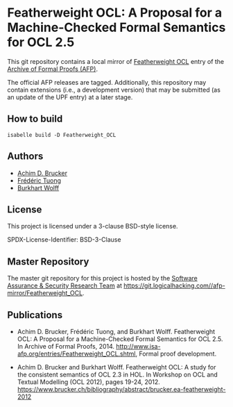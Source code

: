 # Featherweight OCL: A Proposal for a Machine-Checked Formal Semantics for OCL 2.5

This git repository contains a local mirror of
[Featherweight OCL](https://www.isa-afp.org/entries/Featherweight_OCL.shtml)
entry of the
[Archive of Formal Proofs (AFP)](https://www.isa-afp.org).

The official AFP releases are tagged. Additionally, this repository
may contain extensions (i.e., a development version) that may be
submitted (as an update of the UPF entry) at a later stage.

## How to build

```
isabelle build -D Featherweight_OCL
```

## Authors

* [Achim D. Brucker](http://www.brucker.ch/)
* [Frédéric Tuong]({https://www.scss.tcd.ie/frederic.tuong/) 
* [Burkhart Wolff](https://www.lri.fr/~wolff/)

## License

This project is licensed under a 3-clause BSD-style license.

SPDX-License-Identifier: BSD-3-Clause

## Master Repository

The master git repository for this project is hosted by the [Software
Assurance & Security Research Team](https://logicalhacking.com) at
<https://git.logicalhacking.com//afp-mirror/Featherweight_OCL>.

## Publications

* Achim D. Brucker, Frédéric Tuong, and Burkhart Wolff. Featherweight
  OCL: A Proposal for a Machine-Checked Formal Semantics for OCL 2.5. In
  Archive of Formal Proofs, 2014. 
  http://www.isa-afp.org/entries/Featherweight_OCL.shtml, Formal proof 
  development.

* Achim D. Brucker and Burkhart Wolff. Featherweight OCL: A study for 
  the consistent semantics of OCL 2.3 in HOL. In Workshop on OCL and 
  Textual Modelling (OCL 2012), pages 19-24, 2012. 
  https://www.brucker.ch/bibliography/abstract/brucker.ea-featherweight-2012
